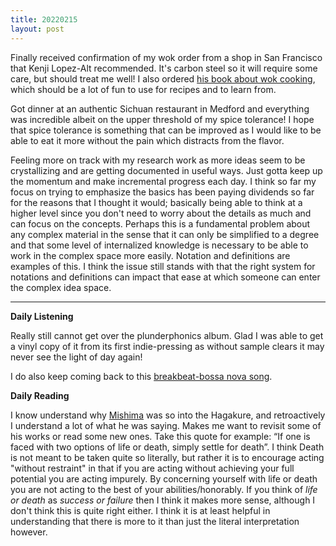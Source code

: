 ```yaml
---
title: 20220215
layout: post
---
```


Finally received confirmation of my wok order from a shop in San Francisco that Kenji Lopez-Alt recommended. It's carbon steel so it will require some care, but should treat me well! I also ordered [his book about wok cooking](https://bookshop.org/books/the-wok-recipes-and-techniques/9780393541212), which should be a lot of fun to use for recipes and to learn from.

Got dinner at an authentic Sichuan restaurant in Medford and everything was incredible albeit on the upper threshold of my spice tolerance! I hope that spice tolerance is something that can be improved as I would like to be able to eat it more without the pain which distracts from the flavor.

Feeling more on track with my research work as more ideas seem to be crystallizing and are getting documented in useful ways. Just gotta keep up the momentum and make incremental progress each day. I think so far my focus on trying to emphasize the basics has been paying dividends so far for the reasons that I thought it would; basically being able to think at a higher level since you don't need to worry about the details as much and can focus on the concepts. Perhaps this is a fundamental problem about any complex material in the sense that it can only be simplified to a degree and that some level of internalized knowledge is necessary to be able to work in the complex space more easily. Notation and definitions are examples of this. I think the issue still stands with that the right system for notations and definitions can impact that ease at which someone can enter the complex idea space.

---

**Daily Listening**

Really still cannot get over the plunderphonics album. Glad I was able to get a vinyl copy of it from its first indie-pressing as without sample clears it may never see the light of day again! 

I do also keep coming back to this [breakbeat-bossa nova song](https://open.spotify.com/track/0FoYgIJZjnT3cKeeblpROy?si=cf82c7e2efdd492a).

**Daily Reading**

I know understand why [Mishima](https://en.wikipedia.org/wiki/Yukio_Mishima) was so into the Hagakure, and retroactively I understand a lot of what he was saying. Makes me want to revisit some of his works or read some new ones. Take this quote for example: “If one is faced with two options of life or death, simply settle for death”. I think Death is not meant to be taken quite so literally, but rather it is to encourage acting "without restraint" in that if you are acting without achieving your full potential you are acting impurely. By concerning yourself with life or death you are not acting to the best of your abilities/honorably. If you think of *life or death* as *success or failure* then I think it makes more sense, although I don't think this is quite right either. I think it is at least helpful in understanding that there is more to it than just the literal interpretation however.